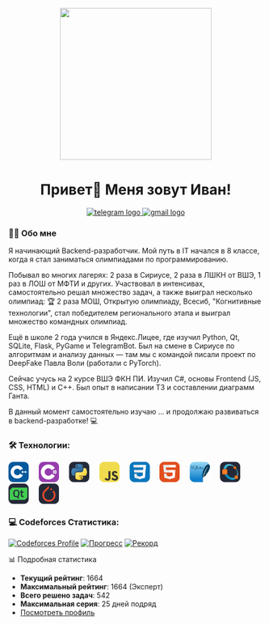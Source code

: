 <br clear="both">

<div align="center">
  <img height="300" width="300" src="https://user-images.githubusercontent.com/74038190/235224431-e8c8c12e-6826-47f1-89fb-2ddad83b3abf.gif"  />
</div>

<h1 align="center">Привет👋 Меня зовут Иван!</h1>

<div align="center">
  <a href="https://t.me/tehnomaniak07" target="_blank">
    <img src="https://img.shields.io/static/v1?message=Telegram&logo=telegram&label=&color=2CA5E0&logoColor=white&labelColor=&style=for-the-badge" height="25" alt="telegram logo"  />
  </a>
  <a href="mailto:ivch1717@gmail.com" target="_blank">
    <img src="https://img.shields.io/static/v1?logo=gmail&label=&message=Gmail&color=EA4335&logoColor=white&style=for-the-badge" height="25" alt="gmail logo" />
  </a>
</div>

<h3 align="left">👩‍💻  Обо мне</h3>

<p align="left"> Я начинающий Backend-разработчик. Мой путь в IT начался в 8 классе, когда я стал заниматься олимпиадами по программированию.

Побывал во многих лагерях: 2 раза в Сириусе, 2 раза в ЛШКН от ВШЭ, 1 раз в ЛОШ от МФТИ и других. Участвовал в интенсивах, самостоятельно решал множество задач, а также выиграл несколько олимпиад: 🏆 2 раза МОШ, Открытую олимпиаду, Всесиб, "Когнитивные технологии", стал победителем регионального этапа и выиграл множество командных олимпиад.

Ещё в школе 2 года учился в Яндекс.Лицее, где изучил Python, Qt, SQLite, Flask, PyGame и TelegramBot. Был на смене в Сириусе по алгоритмам и анализу данных — там мы с командой писали проект по DeepFake Павла Воли (работали с PyTorch).

Сейчас учусь на 2 курсе ВШЭ ФКН ПИ. Изучил C#, основы Frontend (JS, CSS, HTML) и C++. Был опыт в написании ТЗ и составлении диаграмм Ганта.

В данный момент самостоятельно изучаю ... и продолжаю развиваться в backend-разработке! 💻</p>

<h3 align="left">🛠 Технологии:</h3>

<div align="left">
  <img src="https://github.com/tandpfun/skill-icons/blob/main/icons/CPP.svg" height="40" alt="c++ logo"  />
  <img width="12" />
  <img src="https://github.com/tandpfun/skill-icons/raw/main/icons/CS.svg" height="40" alt="c# logo"  />
  <img width="12" />
  <img src="https://github.com/tandpfun/skill-icons/raw/main/icons/Python-Dark.svg" height="40" alt="python logo"  />
  <img width="12" />
  <img src="https://github.com/tandpfun/skill-icons/raw/main/icons/JavaScript.svg" height="40" alt="js logo"  />
  <img width="12" />
  <img src="https://github.com/tandpfun/skill-icons/raw/main/icons/CSS.svg" height="40" alt="css logo"  />
  <img width="12" />
  <img src="https://github.com/tandpfun/skill-icons/raw/main/icons/HTML.svg" height="40" alt="html logo"  />
  <img width="12" />
  <img src="https://github.com/tandpfun/skill-icons/raw/main/icons/SQLite.svg" height="40" alt="sqlite logo"  />
  <img width="12" />
  <img src="https://github.com/tandpfun/skill-icons/raw/main/icons/Octave-Dark.svg" height="40" alt="octave logo"  />
  <img width="12" />
  <img src="https://github.com/tandpfun/skill-icons/raw/main/icons/QT-Dark.svg" height="40" alt="QT logo"  />
  <img width="12" />
  <img src="https://github.com/tandpfun/skill-icons/raw/main/icons/PyTorch-Dark.svg" height="40" alt="PyTorch logo"  />
  <img width="12" />
</div>

### 💻 Codeforces Статистика:

[![Codeforces Profile](https://img.shields.io/badge/dynamic/json?style=for-the-badge&labelColor=0000FF&color=2D7DD9&label=ivch17&query=result.0.rating&url=https%3A%2F%2Fcodeforces.com%2Fapi%2Fuser.info%3Fhandles%3Divch17&logo=Codeforces&logoColor=white)](https://codeforces.com/profile/ivch17)
[![Прогресс](https://img.shields.io/badge/Решено_задач-542-21BD6A?style=for-the-badge&logoColor=white)](https://codeforces.com/profile/ivch17)
[![Рекорд](https://img.shields.io/badge/Максимальная_серия_дней-25-FF9A3D?style=for-the-badge&logoColor=white)](https://codeforces.com/profile/ivch17)

<summary>📊 Подробная статистика</summary>

- **Текущий рейтинг**: 1664
- **Максимальный рейтинг**: 1664 (Эксперт)
- **Всего решено задач**: 542
- **Максимальная серия**: 25 дней подряд
- [Посмотреть профиль](https://codeforces.com/profile/ivch17)
